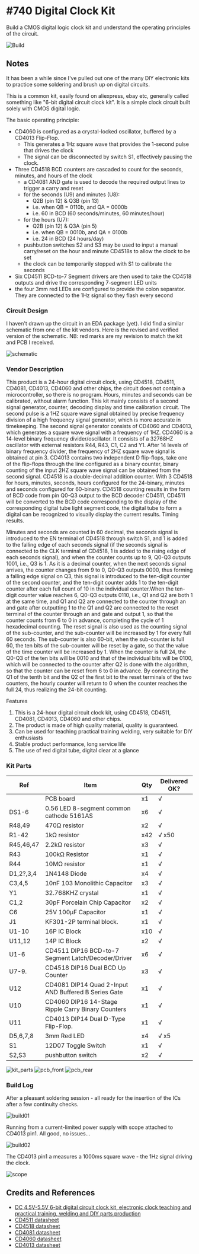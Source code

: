 # #740 Digital Clock Kit

Build a CMOS digital logic clock kit and understand the operating principles of the circuit.

![Build](./assets/DigitalClockKit_build.jpg?raw=true)

## Notes

It has been a while since I've pulled out one of the many DIY electronic kits to practice some soldering and brush up on digital circuits.

This is a common kit, easily found on aliexpress, ebay etc, generally called something like "6-bit digital circuit clock kit".
It is a simple clock circuit built solely with CMOS digital logic.

The basic operating principle:

* CD4060 is configured as a crystal-locked oscillator, buffered by a CD4013 Flip-Flop.
    * This generates a 1Hz square wave that provides the 1-second pulse that drives the clock
    * The signal can be disconnected by switch S1, effectively pausing the clock.
* Three CD4518 BCD counters are cascaded to count for the seconds, minutes, and hours of the clock
    * a CD4081 AND gate is used to decode the required output lines to trigger a carry and reset
    * for the seconds (U9) and minutes (U8):
        * Q2B (pin 12) & Q3B (pin 13)
        * i.e. when QB = 0110b, and QA = 0000b
        * i.e. 60 in BCD (60 seconds/minutes, 60 minutes/hour)
    * for the hours (U7):
        * Q2B (pin 12) & Q3A (pin 5)
        * i.e. when QB = 0010b, and QA = 0100b
        * i.e. 24 in BCD (24 hours/day)
    * pushbutton switches S2 and S3 may be used to input a manual carry/reset on the hour and minute CD4518s to allow the clock to be set
    * the clock can be temporarily stopped with S1 to calibrate the seconds
* Six CD4511 BCD-to-7 Segment drivers are then used to take the CD4518 outputs and drive the corresponding 7-segment LED units
* the four 3mm red LEDs are configured to provide the colon separator. They are connected to the 1Hz signal so they flash every second

### Circuit Design

I haven't drawn up the circuit in an EDA package (yet).
I did find a similar schematic from one of the kit vendors.
Here is the revised and verified version of the schematic.
NB: red marks are my revision to match the kit and PCB I received.

![schematic](./assets/DigitalClockKit_schematic.jpg?raw=true)

### Vendor Description

This product is a 24-hour digital circuit clock, using CD4518, CD4511, CD4081, CD4013, CD4060 and other chips, the circuit does not contain a microcontroller, so there is no program. Hours, minutes and seconds can be calibrated, without alarm function.
This kit mainly consists of a second signal generator, counter, decoding display and time calibration circuit. The second pulse is a 1HZ square wave signal obtained by precise frequency division of a high frequency signal generator, which is more accurate in timekeeping.
The second signal generator consists of CD4060 and CD4013, which generates a square wave signal with a frequency of 1HZ. CD4060 is a 14-level binary frequency divider/oscillator. It consists of a 32768HZ oscillator with external resistors R44, R43, C1, C2 and Y1. After 14 levels of binary frequency divider, the frequency of 2HZ square wave signal is obtained at pin 3. CD4013 contains two independent D flip-flops, take one of the flip-flops through the line configured as a binary counter, binary counting of the input 2HZ square wave signal can be obtained from the second signal. CD4518 is a double-decimal addition counter. With 3 CD4518 for hours, minutes, seconds, hours configured for the 24-binary, minutes and seconds configured for 60-binary. CD4518 counting results in the form of BCD code from pin Q0-Q3 output to the BCD decoder CD4511, CD4511 will be converted to the BCD code corresponding to the display of the corresponding digital tube light segment code, the digital tube to form a digital can be recognized to visually display the current results. Timing results.

Minutes and seconds are counted in 60 decimal, the seconds signal is introduced to the EN terminal of CD4518 through switch S1, and 1 is added to the falling edge of each seconds signal (if the seconds signal is connected to the CLK terminal of CD4518, 1 is added to the rising edge of each seconds signal), and when the counter counts up to 9, Q0-Q3 outputs 1001, i.e., Q3 is 1. As it is a decimal counter, when the next seconds signal arrives, the counter changes from 9 to 0, Q0-Q3 outputs 0000, thus forming a falling edge signal on Q3, this signal is introduced to the ten-digit counter of the second counter, and the ten-digit counter adds 1 to the ten-digit counter after each full count of 10 in the individual counter.When the ten-digit counter value reaches 6, Q0-Q3 outputs 0110, i.e., Q1 and Q2 are both 1 at the same time, and Q1 and Q2 are connected to the counter through an and gate after outputting 1 to the Q1 and Q2 are connected to the reset terminal of the counter through an and gate and output 1, so that the counter counts from 6 to 0 in advance, completing the cycle of 1 hexadecimal counting. The reset signal is also used as the counting signal of the sub-counter, and the sub-counter will be increased by 1 for every full 60 seconds. The sub-counter is also 60-bit, when the sub-counter is full 60, the ten bits of the sub-counter will be reset by a gate, so that the value of the time counter will be increased by 1. When the counter is full 24, the Q0-Q3 of the ten bits will be 0010 and that of the individual bits will be 0100, which will be connected to the counter after Q2 is done with the algorithm, so that the counter can be reset from 6 to 0 in advance. By connecting the Q1 of the tenth bit and the Q2 of the first bit to the reset terminals of the two counters, the hourly counter will return to 0 when the counter reaches the full 24, thus realizing the 24-bit counting.

Features

1. This is a 24-hour digital circuit clock kit, using CD4518, CD4511, CD4081, CD4013, CD4060 and other chips.
2. The product is made of high quality material, quality is guaranteed.
3. Can be used for teaching practical training welding, very suitable for DIY enthusiasts
4. Stable product performance, long service life
5. The use of red digital tube, digital clear at a glance

### Kit Parts

| Ref       | Item                                                 | Qty | Delivered OK? |
|-----------|------------------------------------------------------|-----|---------------|
|           | PCB board                                            | x1  | √             |
| DS1-6     | 0.56 LED 8-segment common cathode 5161AS             | x6  | √             |
| R48,49    | 470Ω resistor                                        | x2  | √             |
| R1-42     | 1kΩ resistor                                         | x42 | √ x50         |
| R45,46,47 | 2.2kΩ resistor                                       | x3  | √             |
| R43       | 100kΩ Resistor                                       | x1  | √             |
| R44       | 10MΩ resistor                                        | x1  | √             |
| D1,2?,3,4 | 1N4148 Diode                                         | x4  | √             |
| C3,4,5    | 10nF 103 Monolithic Capacitor                        | x3  | √             |
| Y1        | 32.768KHZ crystal                                    | x1  | √             |
| C1,2      | 30pF Porcelain Chip Capacitor                        | x2  | √             |
| C6        | 25V 100µF Capacitor                                  | x1  | √             |
| J1        | KF301-2P terminal block.                             | x1  | √             |
| U1-10     | 16P IC Block                                         | x10 | √             |
| U11,12    | 14P IC Block                                         | x2  | √             |
| U1-6      | CD4511 DIP16 BCD-to-7 Segment Latch/Decoder/Driver   | x6  | √             |
| U7-9.     | CD4518 DIP16 Dual BCD Up Counter                     | x3  | √             |
| U12       | CD4081 DIP14 Quad 2-Input AND Buffered B Series Gate | x1  | √             |
| U10       | CD4060 DIP16 14-Stage Ripple Carry Binary Counters   | x1  | √             |
| U11       | CD4013 DIP14 Dual D-Type Flip-Flop.                  | x1  | √             |
| D5,6,7,8  | 3mm Red LED                                          | x4  | √ x5          |
| S1        | 12D07 Toggle Switch                                  | x1  | √             |
| S2,S3     | pushbutton switch                                    | x2  | √             |

![kit_parts](./assets/kit_parts.jpg?raw=true)
![pcb_front](./assets/pcb_front.jpg?raw=true)
![pcb_rear](./assets/pcb_rear.jpg?raw=true)

### Build Log

After a pleasant soldering session - all ready for the insertion of the ICs after a few continuity checks.

![build01](./assets/build01.jpg?raw=true)

Running from a current-limited power supply with scope attached to CD4013 pin1. All good, no issues...

![build02](./assets/build02.jpg?raw=true)

The CD4013 pin1 a measures a 1000ms square wave - the 1Hz signal driving the clock.

![scope](./assets/scope.gif?raw=true)

## Credits and References

* [DC 4.5V-5.5V 6-bit digital circuit clock kit, electronic clock teaching and practical training, welding and DIY parts production](https://www.aliexpress.com/item/1005006053545226.html)
* [CD4511 datasheet](https://www.futurlec.com/4000Series/CD4511.shtml)
* [CD4518 datasheet](https://www.futurlec.com/4000Series/CD4518.shtml)
* [CD4081 datasheet](https://www.futurlec.com/4000Series/CD4081.shtml)
* [CD4060 datasheet](https://www.futurlec.com/4000Series/CD4060.shtml)
* [CD4013 datasheet](https://www.futurlec.com/4000Series/CD4013.shtml)
